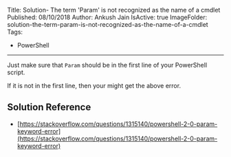 Title: Solution- The term 'Param' is not recognized as the name of a cmdlet
Published: 08/10/2018
Author: Ankush Jain
IsActive: true
ImageFolder: solution-the-term-param-is-not-recognized-as-the-name-of-a-cmdlet
Tags:
  - PowerShell
---
Just make sure that `Param` should be in the first line of your PowerShell script. 

If it is not in the first line, then your might get the above error.

## Solution Reference
- [https://stackoverflow.com/questions/1315140/powershell-2-0-param-keyword-error](https://stackoverflow.com/questions/1315140/powershell-2-0-param-keyword-error)

                
